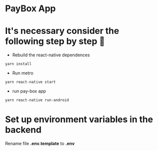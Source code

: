 #  PayBox App


# It's necessary consider the following step by step  👋

- Rebuild the react-native dependences 

```
yarn install
```
- Run metro
```
yarn react-native start
```
- run pay-box app  
```
yarn react-native run-android
```
# Set up environment variables in the backend

Rename file **.env.template** to **.env**
